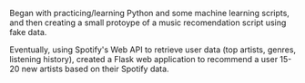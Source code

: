 Began with practicing/learning Python and some machine learning scripts, and then creating a small protoype of a music recomendation script using fake data.

Eventually, using Spotify's Web API to retrieve user data (top artists, genres, listening history), created a Flask web application to recommend a user 15-20 new artists based on their Spotify data.
